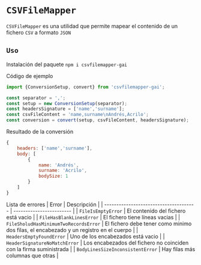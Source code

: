 # `CSVFileMapper`

`CSVFileMapper` es una utilidad que permite mapear el contenido de un fichero `CSV` a formato `JSON`

## `Uso`

Instalación del paquete
`npm i csvfilemapper-gai`

Código de ejemplo
```js
import {ConversionSetup, convert} from 'csvfilemapper-gai';

const separator = ',';
const setup = new ConversionSetup(separator);
const headersSignature = ['name','surname'];
const csvFileContent = 'name,surname\nAndrés,Acrilo';
const conversion = convert(setup, csvFileContent, headersSignature);
```
Resultado de la conversión
```js
{
    headers: ['name','surname'],
    body: [
        {
            name: 'Andrés',
            surname: 'Acrilo',
            bodySize: 1
        }
    ]
}
```
Lista de errores
| Error                                  | Descripción              |
| -------------------------------------- | ------------------------ |
| `FileIsEmptyError`                     | El contenido del fichero está vacio |
| `FileHasBlankLinesError`               | El fichero tiene líneas vacias |
| `FileSholudHasMinimumTwoRecordsError`  | El fichero debe tener como minimo dos filas, el encabezado y un registro en el cuerpo |
| `HeadersEmptyFoundError`               | Uno de los encabezados está vacio |
| `HeaderSignatureNoMatchError`          | Los encabezados del fichero no coinciden con la firma suministrada |
| `BodyLinesSizeInconsistentError`       | Hay filas más columnas que otras |